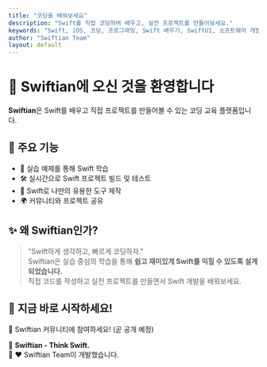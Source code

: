```yaml
---
title: "코딩을 배워보세요"
description: "Swift를 직접 코딩하며 배우고, 실전 프로젝트를 만들어보세요."
keywords: "Swift, iOS, 코딩, 프로그래밍, Swift 배우기, SwiftUI, 소프트웨어 개발"
author: "Swiftian Team"
layout: default
---
```


# 🚀 Swiftian에 오신 것을 환영합니다

**Swiftian**은 Swift를 배우고 직접 프로젝트를 만들어볼 수 있는 코딩 교육 플랫폼입니다.

## 🌟 주요 기능
- 📖 실습 예제를 통해 Swift 학습
- 🛠️ 실시간으로 Swift 프로젝트 빌드 및 테스트
- 🎨 Swift로 나만의 유용한 도구 제작
- 🌍 커뮤니티와 프로젝트 공유

## ✨ 왜 Swiftian인가?
> "Swift하게 생각하고, 빠르게 코딩하자."  
Swiftian은 실습 중심의 학습을 통해 **쉽고 재미있게 Swift를 익힐 수 있도록 설계되었습니다.**  
직접 코드를 작성하고 실전 프로젝트를 만들면서 Swift 개발을 배워보세요.

## 📌 지금 바로 시작하세요!
💬 Swiftian 커뮤니티에 참여하세요! (곧 공개 예정)

🔹 **Swiftian - Think Swift.**  
📌 ❤️ Swiftian Team이 개발했습니다.

